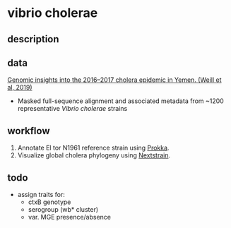 # vibrio cholerae 

## description

## data

[Genomic insights into the 2016–2017 cholera epidemic in Yemen. (Weill et al, 2019)](https://www.nature.com/articles/s41586-018-0818-3#data-availability)

+ Masked full-sequence alignment and associated metadata from ~1200 representative _Vibrio cholerae_ strains 

## workflow 
1. Annotate El tor N1961 reference strain using [Prokka](https://github.com/tseemann/prokka).
2. Visualize global cholera phylogeny using [Nextstrain](https://docs.nextstrain.org/en/latest/).  

## todo 
* assign traits for: 
    - ctxB genotype 
    - serogroup (wb* cluster) 
    - var. MGE presence/absence 


